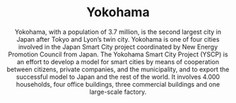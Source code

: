 ---
title: Yokohama
subtitle: "Yokohama, with a population of 3.7 million, is the second largest city in Japan after Tokyo and Lyon’s twin city. Yokohama is one of four cities involved in the Japan Smart City project coordinated by New Energy Promotion Council from Japan. The Yokohama Smart City Project (YSCP) is an effort to develop a model for smart cities by means of cooperation between citizens, private companies, and the municipality, and to export the successful model to Japan and the rest of the world. It involves 4.000 households, four office buildings, three commercial buildings and one large-scale factory."
imageurl: images/cities/wide-yokohama.jpg
layout: city-page
---